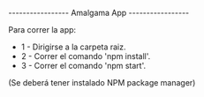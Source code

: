 ----------------- Amalgama App -----------------

Para correr la app:
- 1 - Dirigirse a la carpeta raiz.
- 2 - Correr el comando 'npm install'.
- 3 - Correr el comando 'npm start'.

(Se deberá tener instalado NPM package manager)

